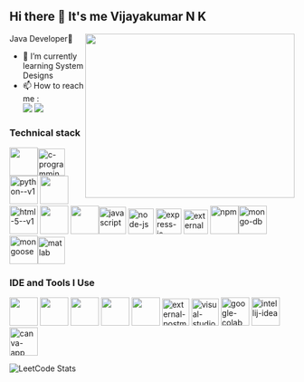 ## Hi there 👋 It's me Vijayakumar N K

Java Developer🍵
<img align="right" width="370" height="290" src="https://i.pinimg.com/originals/47/f0/34/47f0342cec72b800463bf003eac1257e.gif">                                              
- 🌱 I’m currently learning System Designs
- 📫 How to reach me : 
<br />[<img src="https://img.shields.io/badge/LinkedIn-0077B5?style=for-the-badge&logo=linkedin&logoColor=white" />](https://www.linkedin.com/in/vijayakumar-nk-885172257/)                  [<img src="https://img.shields.io/badge/Instagram-E4405F?style=for-the-badge&logo=instagram&logoColor=white" />](https://www.instagram.com/8196vijay/)


### Technical stack
<img height="50" width="50" src="https://img.icons8.com/color/48/000000/c-plus-plus-logo.png" /><img width="48" height="48" src="https://img.icons8.com/fluency/48/c-programming.png" alt="c-programming"/><img width="50" height="50" src="https://img.icons8.com/color/50/python--v1.png" alt="python--v1"/> <img height="50" width="50" src="https://img.icons8.com/color/48/000000/java-coffee-cup-logo.png" /><img width="50" height="50" src="https://img.icons8.com/color/50/html-5--v1.png" alt="html-5--v1"/>  <img height="50" width="50" src="https://img.icons8.com/color/48/000000/css3.png" /> <img height="50" width="50" src="https://img.icons8.com/color/48/000000/bootstrap.png" /><img width="48" height="48" src="https://img.icons8.com/pulsar-color/48/javascript.png" alt="javascript"/>  <img width="45" height="45" src="https://img.icons8.com/fluency/48/node-js.png" alt="node-js"/>  <img width="45" height="45" src="https://img.icons8.com/ios/48/FFFFFF/express-js.png" alt="express-js"/>  <img width="43" height="43" src="https://img.icons8.com/external-tal-revivo-color-tal-revivo/48/external-react-a-javascript-library-for-building-user-interfaces-logo-color-tal-revivo.png" alt="external-react-a-javascript-library-for-building-user-interfaces-logo-color-tal-revivo"/>    <img width="50" height="50" src="https://img.icons8.com/color/50/npm.png" alt="npm"/><img width="50" height="50" src="https://img.icons8.com/color/50/mongo-db.png" alt="mongo-db"/><img width="50" height="50" src="https://img.icons8.com/color/50/mongoose.png" alt="mongoose"/><img width="48" height="48" src="https://img.icons8.com/plasticine/48/matlab.png" alt="matlab"/>
### IDE and Tools I Use
<img height="50" width="50" src="https://img.icons8.com/color/48/000000/visual-studio-code-2019.png"/> <img height="50" width="50" src="https://img.icons8.com/color/48/000000/pycharm.png"/> <img height="50" width="50" src="https://img.icons8.com/color/50/000000/git.png"/>  <img height="50" src="https://img.icons8.com/color/480/null/notion--v1.png" />  <img height="50" width="50" src="https://img.icons8.com/color/48/000000/figma--v1.png"/> <img width="48" height="48" src="https://img.icons8.com/external-tal-revivo-shadow-tal-revivo/50/external-postman-is-the-only-complete-api-development-environment-logo-shadow-tal-revivo.png" alt="external-postman-is-the-only-complete-api-development-environment-logo-shadow-tal-revivo"/>              <img width="48" height="48" src="https://img.icons8.com/fluency/48/visual-studio.png" alt="visual-studio"/>                  <img width="50" height="50" src="https://img.icons8.com/color/50/google-colab.png" alt="google-colab"/>        <img width="50" height="50" src="https://img.icons8.com/color/50/intellij-idea.png" alt="intellij-idea"/><img width="50" height="50" src="https://img.icons8.com/fluency/48/canva-app.png" alt="canva-app"/>


![LeetCode Stats](https://leetcard.jacoblin.cool/vijaykumarnr04?theme=wtf&font=Moulpali&ext=heatmap) 
